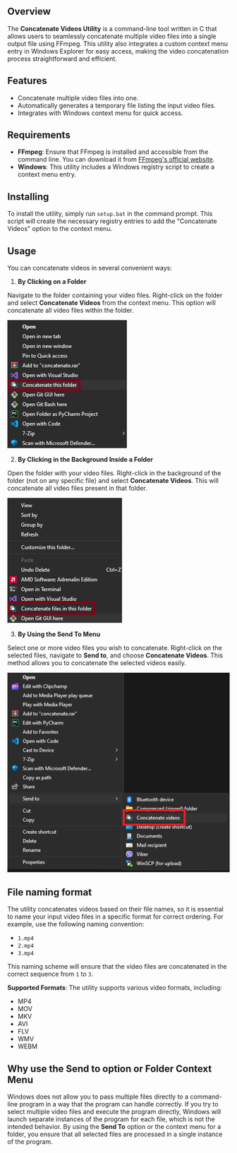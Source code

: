 ## Overview

The **Concatenate Videos Utility** is a command-line tool written in C that allows users to seamlessly concatenate multiple video files into a single output file using FFmpeg. This utility also integrates a custom context menu entry in Windows Explorer for easy access, making the video concatenation process straightforward and efficient.

## Features

- Concatenate multiple video files into one.
- Automatically generates a temporary file listing the input video files.
- Integrates with Windows context menu for quick access.

## Requirements

- **FFmpeg**: Ensure that FFmpeg is installed and accessible from the command line. You can download it from [FFmpeg's official website](https://ffmpeg.org/download.html).
- **Windows**: This utility includes a Windows registry script to create a context menu entry.

## Installing

To install the utility, simply run `setup.bat` in the command prompt. This script will create the necessary registry entries to add the "Concatenate Videos" option to the context menu.

## Usage

You can concatenate videos in several convenient ways:

1. **By Clicking on a Folder**

Navigate to the folder containing your video files. Right-click on the folder and select **Concatenate Videos** from the context menu. This option will concatenate all video files within the folder.

<img src="images/folder.png" style="height:50%; width:auto">

2. **By Clicking in the Background Inside a Folder**

Open the folder with your video files. Right-click in the background of the folder (not on any specific file) and select **Concatenate Videos**. This will concatenate all video files present in that folder.

<img src="images/background.png" style="height:50%; width:auto">

3. **By Using the Send To Menu**

Select one or more video files you wish to concatenate. Right-click on the selected files, navigate to **Send to**, and choose **Concatenate Videos**. This method allows you to concatenate the selected videos easily.

<img src="images/sendto.png" style="height:50%; width:auto">

## File naming format

The utility concatenates videos based on their file names, so it is essential to name your input video files in a specific format for correct ordering. For example, use the following naming convention:

- `1.mp4`
- `2.mp4`
- `3.mp4`

This naming scheme will ensure that the video files are concatenated in the correct sequence from `1` to `3`.

**Supported Formats**: The utility supports various video formats, including:

- MP4
- MOV
- MKV
- AVI
- FLV
- WMV
- WEBM

## Why use the Send to option or Folder Context Menu

Windows does not allow you to pass multiple files directly to a command-line program in a way that the program can handle correctly. If you try to select multiple video files and execute the program directly, Windows will launch separate instances of the program for each file, which is not the intended behavior. By using the **Send To** option or the context menu for a folder, you ensure that all selected files are processed in a single instance of the program.

